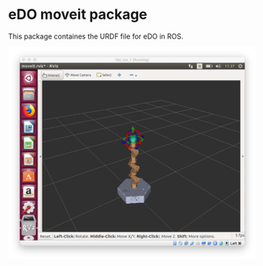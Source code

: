 # eDO moveit package

This package containes the URDF file for eDO in ROS.

![Edo moveit screen](img/screen.png)
